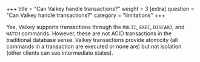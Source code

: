 +++
title = "Can Valkey handle transactions?"
weight = 3
[extra]
question = "Can Valkey handle transactions?"
category = "limitations"
+++

Yes, Valkey supports transactions through the `MULTI`, `EXEC`, `DISCARD`, and `WATCH` commands. However, these are not ACID transactions in the traditional database sense. Valkey transactions provide atomicity (all commands in a transaction are executed or none are) but not isolation (other clients can see intermediate states). 
